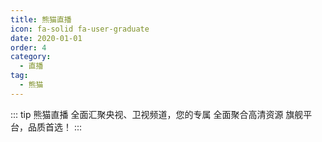 ```yaml
---
title: 熊猫直播
icon: fa-solid fa-user-graduate
date: 2020-01-01
order: 4
category:
  - 直播
tag:
  - 熊猫
---
```


<ArtPlayer :src="state.Src" :config="hlsConfig(state.PlayList)" />

::: tip 熊猫直播
全面汇聚央视、卫视频道，您的专属 全面聚合高清资源 旗舰平台，品质首选！
:::

<script setup>
  import { iptv } from 'db'
  import { hlsConfig } from 'cps/artConst'
  import { useStorage } from '@vueuse/core'
  import { onMounted, nextTick, onDeactivated } from "vue";
  const vodId = "xiongmao"

  const state = useStorage(
    vodId,
    {
      Src:"",
      PlayList: []
    }
  )

  onMounted(() => {
    nextTick(async () => {
      const { data } = await iptv.find({ "name": vodId })
      state.value.PlayList = data
      state.value.Src = data[0].url
    })
  });
</script>
